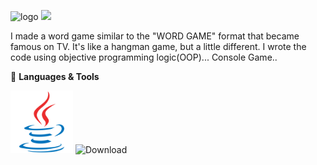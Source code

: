 <p align="left">
    <!-- Resized logo to 150x150 -->
    <img src="https://github.com/nazir20/Puzzle-Game/blob/main/frontend/public/logo.png" alt="logo" style="width: 150px; height: 150px;" />
    
  <img src="https://raw.githubusercontent.com/yegor256/hangman/master/images/logo.png" width="150px; height: 150px; "/>

</p>

I made a word game similar to the "WORD GAME" format that became famous on TV. It's like a hangman game, but a little different. I wrote the code using objective programming logic(OOP)... Console Game..

🧰 **Languages & Tools**

<p align="left">
    <!-- Java icon resized to 150x150 -->
    <img src="https://github.com/devicons/devicon/blob/master/icons/java/java-original.svg" alt="Java" style="width: 100px; height: 100px;" />
<img src="https://github.com/user-attachments/assets/dc878c84-0065-4603-b3f0-f08c787646b9" width="160" height="100" alt="Download">

</p>
